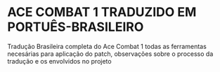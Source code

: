 <h1>ACE COMBAT 1 TRADUZIDO EM PORTUÊS-BRASILEIRO</h1>
    <p>Tradução Brasileira completa do Ace Combat 1 todas as ferramentas necesárias para aplicação do patch, observações sobre o processo da tradução e os envolvidos no projeto</p>